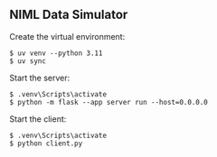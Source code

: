 ## NIML Data Simulator

Create the virtual environment:

```
$ uv venv --python 3.11
$ uv sync
```

Start the server:

```
$ .venv\Scripts\activate
$ python -m flask --app server run --host=0.0.0.0
```

Start the client:

```
$ .venv\Scripts\activate
$ python client.py
```